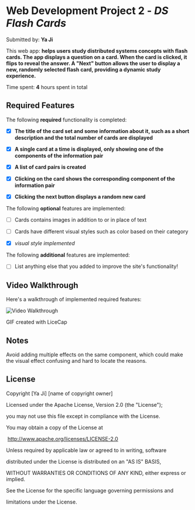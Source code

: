 # Web Development Project 2 - *DS Flash Cards*



Submitted by: **Ya Ji**



This web app: **helps users study distributed systems concepts with flash cards. The app displays a question on a card. When the card is clicked, it flips to reveal the answer. A "Next" button allows the user to display a new, randomly selected flash card, providing a dynamic study experience.**



Time spent: **4** hours spent in total



## Required Features



The following **required** functionality is completed:



- [x] **The title of the card set and some information about it, such as a short description and the total number of cards are displayed**

- [x] **A single card at a time is displayed, only showing one of the components of the information pair**

- [x] **A list of card pairs is created**

- [x] **Clicking on the card shows the corresponding component of the information pair**

- [x] **Clicking the next button displays a random new card**



The following **optional** features are implemented:



- [ ] Cards contains images in addition to or in place of text

- [ ] Cards have different visual styles such as color based on their category

- [x] *visual style implemented*



The following **additional** features are implemented:



* [ ] List anything else that you added to improve the site's functionality!



## Video Walkthrough



Here's a walkthrough of implemented required features:



<img src='https://private-user-images.githubusercontent.com/181181004/420706580-d9e64326-6c5c-406b-8838-0f7e6a62d382.gif?jwt=eyJhbGciOiJIUzI1NiIsInR5cCI6IkpXVCJ9.eyJpc3MiOiJnaXRodWIuY29tIiwiYXVkIjoicmF3LmdpdGh1YnVzZXJjb250ZW50LmNvbSIsImtleSI6ImtleTUiLCJleHAiOjE3NDE1NTYwNzMsIm5iZiI6MTc0MTU1NTc3MywicGF0aCI6Ii8xODExODEwMDQvNDIwNzA2NTgwLWQ5ZTY0MzI2LTZjNWMtNDA2Yi04ODM4LTBmN2U2YTYyZDM4Mi5naWY_WC1BbXotQWxnb3JpdGhtPUFXUzQtSE1BQy1TSEEyNTYmWC1BbXotQ3JlZGVudGlhbD1BS0lBVkNPRFlMU0E1M1BRSzRaQSUyRjIwMjUwMzA5JTJGdXMtZWFzdC0xJTJGczMlMkZhd3M0X3JlcXVlc3QmWC1BbXotRGF0ZT0yMDI1MDMwOVQyMTI5MzNaJlgtQW16LUV4cGlyZXM9MzAwJlgtQW16LVNpZ25hdHVyZT04YTYwZWJkN2Y3NjY1NDhlMWNjMTBmNmVkZjA0ZTljMzJjMTNmMjY2ZDJmNmM5MWVhZjQ0YWRlYWU3MWMyZTkwJlgtQW16LVNpZ25lZEhlYWRlcnM9aG9zdCJ9.nyjVKkGLo3qAkYNYJ9BmCJO4w3eKybkTrG9TQe8UfKM' title='Video Walkthrough' width='' alt='Video Walkthrough' />



<!-- Replace this with whatever GIF tool you used! -->

GIF created with LiceCap



## Notes



Avoid adding multiple effects on the same component, which could make the visual effect confusing and hard to locate the reasons. 



## License



  Copyright [Ya Ji] [name of copyright owner]



  Licensed under the Apache License, Version 2.0 (the "License");

  you may not use this file except in compliance with the License.

  You may obtain a copy of the License at



​    http://www.apache.org/licenses/LICENSE-2.0



  Unless required by applicable law or agreed to in writing, software

  distributed under the License is distributed on an "AS IS" BASIS,

  WITHOUT WARRANTIES OR CONDITIONS OF ANY KIND, either express or implied.

  See the License for the specific language governing permissions and

  limitations under the License.
